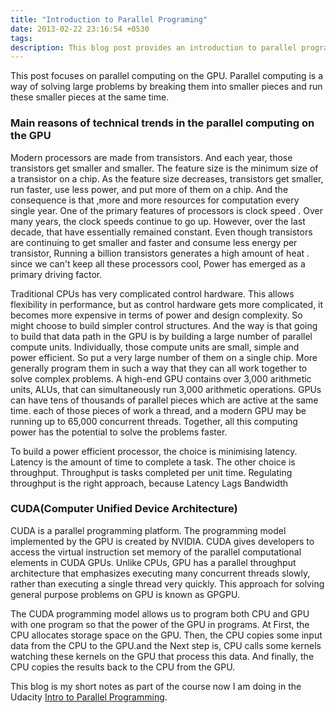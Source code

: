 ```yaml
---
title: "Introduction to Parallel Programing"
date: 2013-02-22 23:16:54 +0530
tags:
description: This blog post provides an introduction to parallel programming on the GPU. It explores the concept of parallel computing, where large problems are broken down into smaller pieces and executed simultaneously. The post discusses the technical trends driving parallel computing on the GPU, such as the increasing number of transistors on processors and the need for power efficiency. It also introduces CUDA (Computer Unified Device Architecture), a parallel programming platform developed by NVIDIA. The CUDA programming model allows developers to leverage the power of both the CPU and GPU in their programs. This blog post serves as a summary of the author's notes from the Udacity course 'Intro to Parallel Programming'.
---
```

This post focuses on parallel computing on the GPU. Parallel computing is a way of solving large problems by breaking them into smaller pieces and run these smaller pieces at the same time.
### Main reasons of technical trends in the parallel computing on the GPU
Modern processors are made from transistors. And each year, those transistors get smaller and smaller. The feature size is the minimum size of a transistor on a chip. As the feature size decreases, transistors get smaller, run faster, use less power, and put more of them on a chip. And the consequence is that ,more and more resources for computation every single year. One of the primary features of processors is clock speed . Over many years, the clock speeds continue to go up. However, over the last decade, that have essentially remained constant. Even though transistors are continuing to get smaller and faster and consume less energy per transistor, Running a billion transistors generates a high amount of heat . since we can't keep all these processors cool, Power has emerged as a primary driving factor.

Traditional CPUs has very complicated control hardware. This allows flexibility in performance, but as control hardware gets more complicated, it becomes more expensive in terms of power and design complexity. <!-- more--> So might choose to build simpler control structures. And the way is that going to build that data path in the GPU is by building a large number of parallel compute units. Individually, those compute units are small, simple and power efficient. So put a very large number of them on a single chip. More generally program them in such a way that they can all work together to solve complex problems. A high-end GPU contains over 3,000 arithmetic units, ALUs, that can simultaneously run 3,000 arithmetic operations. GPUs can have tens of thousands of parallel pieces which are active at the same time. each of those pieces of work a thread, and a modern GPU may be running up to 65,000 concurrent threads. Together, all this computing power has the potential to solve the problems faster.

To build a power efficient processor, the choice is minimising latency. Latency is the amount of time to complete a task. The other choice is throughput. Throughput is tasks completed per unit time. Regulating throughput is the right approach, because Latency Lags Bandwidth
### CUDA(Computer Unified Device Architecture)
CUDA is a parallel programming platform. The programming model implemented by the GPU is created by NVIDIA. CUDA gives developers to access the virtual instruction set memory of the parallel computational elements in CUDA GPUs. Unlike CPUs, GPU has a parallel throughput architecture that emphasizes executing many concurrent threads slowly, rather than executing a single thread very quickly. This approach for solving general purpose problems on GPU is known as GPGPU. 

The CUDA programming model allows us to program both CPU and GPU with one program so that the power of the GPU in programs. At First, the CPU allocates storage space on the GPU. Then, the CPU copies some input data from the CPU to the GPU.and the Next step is, CPU calls some kernels watching these kernels on the GPU that process this data. And finally, the CPU copies the results back to the CPU from the GPU.

This blog is my short notes as part of the course now I am doing in the Udacity [Intro to Parallel Programming](https://www.udacity.com/course/cs344).
